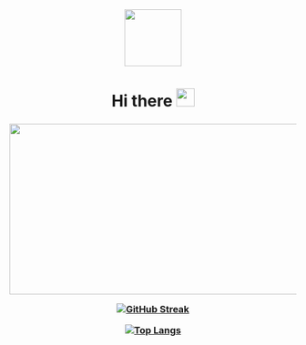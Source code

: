 <div id="header" align="center">
  <img src="https://media.giphy.com/media/M9gbBd9nbDrOTu1Mqx/giphy.gif" width="100"/>
</div>

<h1 align="center">Hi there 
<img src="https://github.com/blackcater/blackcater/raw/main/images/Hi.gif" height="32"/></h1>
<h3 align="center">



<div align="center">
  <img src="https://media.giphy.com/media/dWesBcTLavkZuG35MI/giphy.gif" width="600" height="300"/>
</div>



[![GitHub Streak](https://github-readme-streak-stats.herokuapp.com?user=nikishkaa&theme=dark&hide_border=%D0%9B%D0%9E%D0%96%D0%AC)](https://git.io/streak-stats)

[![Top Langs](https://github-readme-stats.vercel.app/api/top-langs/?username=nikishkaa&layout=compact&theme=vision-friendly-dark)](https://github.com/anuraghazra/github-readme-stats)



